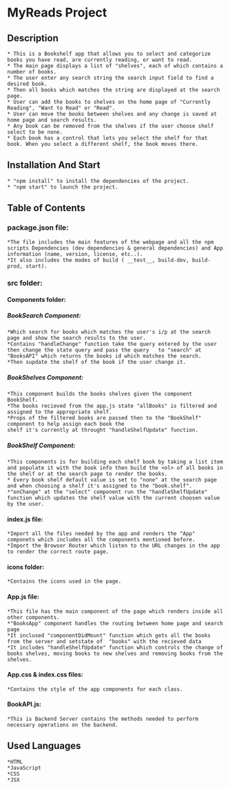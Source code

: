 # MyReads Project

## Description

    * This is a Bookshelf app that allows you to select and categorize books you have read, are currently reading, or want to read.
    * The main page displays a list of "shelves", each of which contains a number of books.
    * The user enter any search string the search input field to find a desired book.
    * Then all books which matches the string are displayed at the search page.
    * User can add the books to shelves on the home page of "Currently Reading", "Want to Read" or "Read".
    * User can move the books between shelves and any change is saved at home page and search results.
    * Any book can be removed from the shelves if the user choose shelf select to be none.
    * Each book has a control that lets you select the shelf for that book. When you select a different shelf, the book moves there.
    
## Installation And Start
    * "npm install" to install the dependencies of the project.
    * "npm start" to launch the project.
  
## Table of Contents

   ### package.json file:
   
    *The file includes the main features of the webpage and all the npm scripts Dependencies (dev dependencies & general dependencies) and App 
    information (name, version, license, etc..).
    *It also includes the modes of build ( __test__, build-dev, build-prod, start).
       
   ### src folder:
   
   #### Components folder:
   ##### BookSearch Component:
    *Which search for books which matches the user's i/p at the search page and show the search results to the user.
    *Contains "handleChange" function take the query entered by the user then change the state query and pass the query   to "search" at "BooksAPI" which returns the books id which matches the search.
    *Then supdate the shelf of the book if the user change it. 
   ##### BookShelves Component:
    *This component builds the books shelves given the component BookShelf.
    *The books recieved from the app.js state "allBooks" is filtered and assigned to the appropriate shelf.
    *Props of the filtered books are passed then to the "BookShelf" component to help assign each book the 
    shelf it's currently at throught "handleShelfUpdate" function.
   ##### BookShelf Component:
    *This components is for building each shelf book by taking a list item and populate it with the book info then build the <ol> of all books in the shelf or at the search page to render the books.
    * Every book shelf default value is set to "none" at the search page and when choosing a shelf it's assigned to the "book.shelf".
    *"onChange" at the "select" component run the "handleShelfUpdate" function which updates the shelf value with the current choosen value by the user.

   #### index.js file: 
    *Import all the files needed by the app and renders the "App" componets which includes all the components mentioned before.
    *Import the Browser Router which listen to the URL changes in the app to render the correct route page.
       
   #### icons folder:
    *Contains the icons used in the page.

   #### App.js file:
    *This file has the main component of the page which renders inside all other components.
    *"BooksApp" component handles the routing between home page and search page
    *It inclused "componentDidMount" function which gets all the books from the server and setstate of  "books" with the recieved data
    *It includes "handleShelfUpdate" function which controls the change of books shelves, moving books to new shelves and removing books from the shelves.

   #### App.css & index.css files:
    *Contains the style of the app components for each class.

   #### BookAPI.js:
    *This is Backend Server contains the methods needed to perform necessary operations on the backend.
## Used Languages
    *HTML
    *JavaScript
    *CSS
    *JSX  
